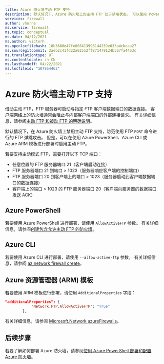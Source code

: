 ```yaml
---
title: Azure 防火墙主动 FTP 支持
description: 默认情况下，Azure 防火墙上的主动 FTP 处于禁用状态。 可以使用 PowerShell、CLI 和 ARM 模板启用主动 FTP。
services: firewall
author: vhorne
ms.service: firewall
ms.topic: conceptual
ms.date: 04/12/2021
ms.author: victorh
ms.openlocfilehash: 18b3680e47fe808413998144259e033a4cbcaa27
ms.sourcegitcommit: 2aeb2c41fd22a02552ff871479124b567fa4463c
ms.translationtype: HT
ms.contentlocale: zh-CN
ms.lasthandoff: 04/22/2021
ms.locfileid: "107864462"
---
```

# <a name="azure-firewall-active-ftp-support"></a>Azure 防火墙主动 FTP 支持

借助主动 FTP，FTP 服务器可启动与指定 FTP 客户端数据端口的数据连接。 客户端网络上的防火墙通常会阻止与内部客户端端口的外部连接请求。 有关详细信息，请参阅[主动 FTP 和被动 FTP 的明确说明](https://slacksite.com/other/ftp.html)。

默认情况下，在 Azure 防火墙上禁用主动 FTP 支持，防范使用 FTP `PORT` 命令进行的 FTP 弹跳攻击。 但是，可以在使用 Azure PowerShell、Azure CLI 或 Azure ARM 模板进行部署时启用主动 FTP。

若要支持主动模式 FTP，需要打开以下 TCP 端口：

- 任意位置的 FTP 服务器端口 21（客户端启动连接）
- FTP 服务器端口 21 到端口 > 1023（服务器响应客户端的控制端口）
- FTP 服务器端口 20 到客户端上的端口 > 1023（服务器启动到客户端数据端口的数据连接）
- 客户端上的端口 > 1023 的 FTP 服务器端口 20（客户端向服务器的数据端口发送 ACK）

## <a name="azure-powershell"></a>Azure PowerShell

若要使用 Azure PowerShell 进行部署，请使用 `AllowActiveFTP` 参数。 有关详细信息，请参阅[创建包含允许主动 FTP 的防火墙](/powershell/module/az.network/new-azfirewall#16---create-a-firewall-with-allow-active-ftp-)。

## <a name="azure-cli"></a>Azure CLI

若要使用 Azure CLI 进行部署，请使用 `--allow-active-ftp` 参数。 有关详细信息，请参阅 [az network firewall create](/cli/azure/network/firewall#az_network_firewall_create-optional-parameters)。 

## <a name="azure-resource-manager-arm-template"></a>Azure 资源管理器 (ARM) 模板

若要使用 ARM 模板进行部署，请使用 `AdditionalProperties` 字段：

```json
"additionalProperties": {
            "Network.FTP.AllowActiveFTP": "True"
        },
```
有关详细信息，请参阅 [Microsoft.Network azureFirewalls](/azure/templates/microsoft.network/azurefirewalls)。

## <a name="next-steps"></a>后续步骤

若要了解如何部署 Azure 防火墙，请参阅[使用 Azure PowerShell 部署和配置 Azure 防火墙](deploy-ps.md)。